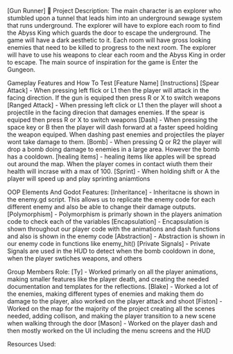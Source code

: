  [Gun Runner]
📖 Project Description:
The main character is an explorer who stumbled upon a tunnel that leads him into an underground sewage system that runs underground. The explorer will have to explore each room to find the Abyss King which guards the door to escape the underground. The game will have a dark aesthetic to it. Each room will have gross looking enemies that need to be killed to progress to the next room. The explorer will have to use his weapons to clear each room and the Abyss King in order to escape. The main source of inspiration for the game is Enter the Gungeon.


Gameplay Features and How To Test
[Feature Name]	[Instructions]
[Spear Attack] - When pressing left flick or L1 then the player will attack in the facing direction. If the gun is equiped then press R or X to switch weapons
[Ranged Attack] - When pressing left click or L1 then the player will shoot a projectile in the facing direcion that damages enemies. If the spear is equiped then press R or X to switch weapons
[Dash] - When pressing the space key or B then the player will dash forward at a faster speed holding the weapon equiped. When dashing past enemies and projectiles the player wont take damage to them.
[Bomb] - When pressing Q or R2 the player will drop a bomb doing damage to enemies in a large area. However the bomb has a cooldown.
[healing items] - healing items like apples will be spread out around the map. When the player comes in contact wiuth them their health will incrase with a max of 100.
[Sprint] - When holding shift or A the player will speed up and play sprinting aniamtions


OOP Elements And Godot Features:
[Inheritance] - Inheritacne is shown in the enemy.gd script. This allows us to replicate the enemy code for each different enemy and also be able to change their damage outputs.
[Polymorphism] - Polymorphism is primarly shown in the players animation code to check each of the variables
[Encapsulation] - Encapsulation is shown throughout our player code with the animations and dash functions and also is shown in the enemy code
[Abstraction] - Abstraction is shown in our enemy code in functions like enemy_hit()
[Private Signals] - Private Signals are used in the HUD to detect when the bomb cooldown in done, when the player swtiches weapons, and others


Group Members Role:
[Ty] - Worked primarly on all the player animations, making smaller features like the player death, and creating the needed documentation and templates for the reflections.
[Blake] - Worked a lot of the enemies, making different types of enemies and making them do damage to the player, also worked on the player attack and shoot
[Fiston] - Worked on the map for the majority of the project creating all the scenes needed, adding collison, and making the player transition to a new scene when walking through the door
[Mason] - Worked on the player dash and then mostly worked on the UI including the menu screens and the HUD


Resources Used:
